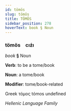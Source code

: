 ```yaml
---
id: tömös
slug: tömös
title: TÖMÖS
sidebar_position: 278
hoverText: book § Noun
---
```


### tömös&emsp;<span kind="abugida">cıƶ́ı</span>

*book* **§** Noun

**Verb**: to be a tome/book

**Noun**: a tome/book

**Modifier**: tome/book-related

Greek τόμος tómos undefined

*Hellenic Language Family*